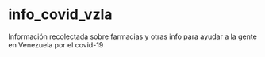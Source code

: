 # info_covid_vzla
Información recolectada sobre farmacias y otras info para ayudar a la gente en Venezuela por el covid-19
